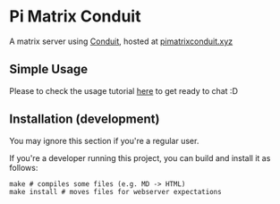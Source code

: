 # Pi Matrix Conduit

A matrix server using [Conduit](https://github.com/timokoesters/conduit), hosted at [pimatrixconduit.xyz](https://pimatrixconduit.xyz)

## Simple Usage

Please to check the usage tutorial [here](docs/usage.html) to get ready to chat :D

## Installation (development)

You may ignore this section if you're a regular user.

If you're a developer running this project, you can build and install it as follows:

```
make # compiles some files (e.g. MD -> HTML)
make install # moves files for webserver expectations
```
